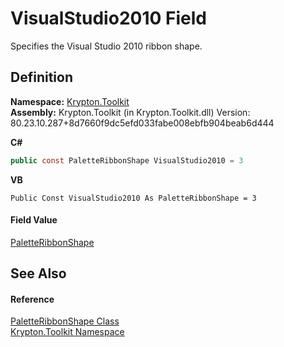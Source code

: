 # VisualStudio2010 Field


Specifies the Visual Studio 2010 ribbon shape.



## Definition
**Namespace:** <a href="79d2eac2-21f4-54ff-7552-b20c33c30600.md">Krypton.Toolkit</a>  
**Assembly:** Krypton.Toolkit (in Krypton.Toolkit.dll) Version: 80.23.10.287+8d7660f9dc5efd033fabe008ebfb904beab6d444

**C#**
``` C#
public const PaletteRibbonShape VisualStudio2010 = 3
```
**VB**
``` VB
Public Const VisualStudio2010 As PaletteRibbonShape = 3
```



#### Field Value
<a href="84ca2d8c-daf3-0219-3015-4b7046d3d27b.md">PaletteRibbonShape</a>

## See Also


#### Reference
<a href="84ca2d8c-daf3-0219-3015-4b7046d3d27b.md">PaletteRibbonShape Class</a>  
<a href="79d2eac2-21f4-54ff-7552-b20c33c30600.md">Krypton.Toolkit Namespace</a>  
